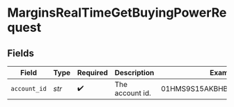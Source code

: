 # MarginsRealTimeGetBuyingPowerRequest


## Fields

| Field                      | Type                       | Required                   | Description                | Example                    |
| -------------------------- | -------------------------- | -------------------------- | -------------------------- | -------------------------- |
| `account_id`               | *str*                      | :heavy_check_mark:         | The account id.            | 01HMS9S15AKBHBD8GPW33P2PMH |